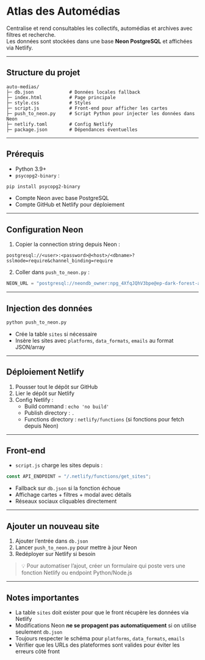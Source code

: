 # Atlas des Automédias

Centralise et rend consultables les collectifs, automédias et archives avec filtres et recherche.  
Les données sont stockées dans une base **Neon PostgreSQL** et affichées via Netlify.

---

## Structure du projet

```
auto-medias/
├─ db.json             # Données locales fallback
├─ index.html          # Page principale
├─ style.css           # Styles
├─ script.js           # Front-end pour afficher les cartes
├─ push_to_neon.py     # Script Python pour injecter les données dans Neon
├─ netlify.toml        # Config Netlify
├─ package.json        # Dépendances éventuelles
```

---

## Prérequis

- Python 3.9+
- `psycopg2-binary` :
```bash
pip install psycopg2-binary
```
- Compte Neon avec base PostgreSQL
- Compte GitHub et Netlify pour déploiement

---

## Configuration Neon

1. Copier la connection string depuis Neon :
```
postgresql://<user>:<password>@<host>/<dbname>?sslmode=require&channel_binding=require
```

2. Coller dans `push_to_neon.py` :
```python
NEON_URL = "postgresql://neondb_owner:npg_4XfqJQhV3bpe@ep-dark-forest-abvkn94d-pooler.eu-west-2.aws.neon.tech/neondb?sslmode=require&channel_binding=require"
```

---

## Injection des données

```bash
python push_to_neon.py
```
- Crée la table `sites` si nécessaire
- Insère les sites avec `platforms`, `data_formats`, `emails` au format JSON/array

---

## Déploiement Netlify

1. Pousser tout le dépôt sur GitHub
2. Lier le dépôt sur Netlify
3. Config Netlify :
   - Build command : `echo 'no build'`
   - Publish directory : `.`
   - Functions directory : `netlify/functions` (si fonctions pour fetch depuis Neon)

---

## Front-end

- `script.js` charge les sites depuis :
```javascript
const API_ENDPOINT = "/.netlify/functions/get_sites";
```
- Fallback sur `db.json` si la fonction échoue
- Affichage cartes + filtres + modal avec détails
- Réseaux sociaux cliquables directement

---

## Ajouter un nouveau site

1. Ajouter l’entrée dans `db.json`
2. Lancer `push_to_neon.py` pour mettre à jour Neon
3. Redéployer sur Netlify si besoin

> 💡 Pour automatiser l’ajout, créer un formulaire qui poste vers une fonction Netlify ou endpoint Python/Node.js

---

## Notes importantes

- La table `sites` doit exister pour que le front récupère les données via Netlify
- Modifications Neon **ne se propagent pas automatiquement** si on utilise seulement `db.json`
- Toujours respecter le schéma pour `platforms`, `data_formats`, `emails`
- Vérifier que les URLs des plateformes sont valides pour éviter les erreurs côté front
